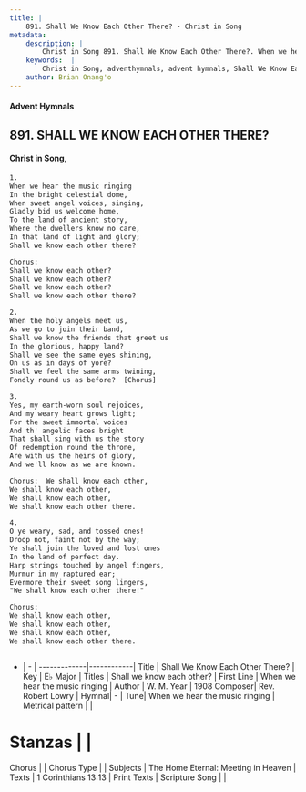 ```yaml
---
title: |
    891. Shall We Know Each Other There? - Christ in Song
metadata:
    description: |
        Christ in Song 891. Shall We Know Each Other There?. When we hear the music ringing In the bright celestial dome, When sweet angel voices, singing, Gladly bid us welcome home, To the land of ancient story, Where the dwellers know no care, In that land of light and glory; Shall we know each other there? Chorus: Shall we know each other? Shall we know each other? Shall we know each other? Shall we know each other there?
    keywords:  |
        Christ in Song, adventhymnals, advent hymnals, Shall We Know Each Other There?, When we hear the music ringing . Shall we know each other?
    author: Brian Onang'o
---
```


#### Advent Hymnals
## 891. SHALL WE KNOW EACH OTHER THERE?
####  Christ in Song,

```txt
1.
When we hear the music ringing
In the bright celestial dome,
When sweet angel voices, singing,
Gladly bid us welcome home,
To the land of ancient story,
Where the dwellers know no care,
In that land of light and glory;
Shall we know each other there?

Chorus:
Shall we know each other?
Shall we know each other?
Shall we know each other?
Shall we know each other there?

2.
When the holy angels meet us,
As we go to join their band,
Shall we know the friends that greet us
In the glorious, happy land?
Shall we see the same eyes shining,
On us as in days of yore?
Shall we feel the same arms twining,
Fondly round us as before?  [Chorus]

3.
Yes, my earth-worn soul rejoices,
And my weary heart grows light;
For the sweet immortal voices
And th' angelic faces bright
That shall sing with us the story
Of redemption round the throne,
Are with us the heirs of glory,
And we'll know as we are known.

Chorus:  We shall know each other,
We shall know each other,
We shall know each other,
We shall know each other there.

4.
O ye weary, sad, and tossed ones!
Droop not, faint not by the way;
Ye shall join the loved and lost ones
In the land of perfect day.
Harp strings touched by angel fingers,
Murmur in my raptured ear;
Evermore their sweet song lingers,
"We shall know each other there!"

Chorus:
We shall know each other,
We shall know each other,
We shall know each other,
We shall know each other there.



```

- |   -  |
-------------|------------|
Title | Shall We Know Each Other There? |
Key | E♭ Major |
Titles | Shall we know each other? |
First Line | When we hear the music ringing  |
Author | W. M.
Year | 1908
Composer| Rev. Robert Lowry |
Hymnal|  - |
Tune| When we hear the music ringing |
Metrical pattern | |
# Stanzas |  |
Chorus |  |
Chorus Type |  |
Subjects | The Home Eternal: Meeting in Heaven |
Texts | 1 Corinthians 13:13 |
Print Texts | 
Scripture Song |  |
    
